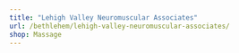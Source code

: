 ```yaml
---
title: "Lehigh Valley Neuromuscular Associates"
url: /bethlehem/lehigh-valley-neuromuscular-associates/
shop: Massage
---
```

